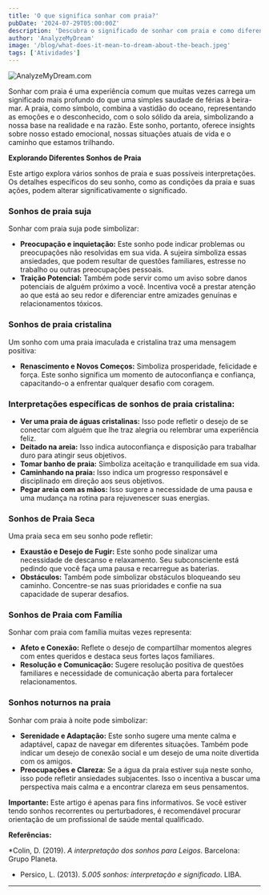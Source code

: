 ```yaml
---
title: 'O que significa sonhar com praia?'
pubDate: '2024-07-29T05:00:00Z'
description: 'Descubra o significado de sonhar com praia e como diferentes aspectos do sonho, como a limpeza da água ou a presença da família, podem influenciar sua interpretação.'
author: 'AnalyzeMyDream'
image: '/blog/what-does-it-mean-to-dream-about-the-beach.jpeg'
tags: ['Atividades']
---
```


![AnalyzeMyDream.com](/blog/what-does-it-mean-to-dream-about-the-beach.jpeg)


Sonhar com praia é uma experiência comum que muitas vezes carrega um significado mais profundo do que uma simples saudade de férias à beira-mar. A praia, como símbolo, combina a vastidão do oceano, representando as emoções e o desconhecido, com o solo sólido da areia, simbolizando a nossa base na realidade e na razão. Este sonho, portanto, oferece insights sobre nosso estado emocional, nossas situações atuais de vida e o caminho que estamos trilhando.

**Explorando Diferentes Sonhos de Praia**

Este artigo explora vários sonhos de praia e suas possíveis interpretações. Os detalhes específicos do seu sonho, como as condições da praia e suas ações, podem alterar significativamente o significado.

### Sonhos de praia suja

Sonhar com praia suja pode simbolizar:

- **Preocupação e inquietação:** Este sonho pode indicar problemas ou preocupações não resolvidas em sua vida. A sujeira simboliza essas ansiedades, que podem resultar de questões familiares, estresse no trabalho ou outras preocupações pessoais.
- **Traição Potencial:** Também pode servir como um aviso sobre danos potenciais de alguém próximo a você. Incentiva você a prestar atenção ao que está ao seu redor e diferenciar entre amizades genuínas e relacionamentos tóxicos.

### Sonhos de praia cristalina

Um sonho com uma praia imaculada e cristalina traz uma mensagem positiva:

- **Renascimento e Novos Começos:** Simboliza prosperidade, felicidade e força. Este sonho significa um momento de autoconfiança e confiança, capacitando-o a enfrentar qualquer desafio com coragem.

### Interpretações específicas de sonhos de praia cristalina:

- **Ver uma praia de águas cristalinas:** Isso pode refletir o desejo de se conectar com alguém que lhe traz alegria ou relembrar uma experiência feliz.
- **Deitado na areia:** Isso indica autoconfiança e disposição para trabalhar duro para atingir seus objetivos.
- **Tomar banho de praia:** Simboliza aceitação e tranquilidade em sua vida.
- **Caminhando na praia:** Isso indica um progresso responsável e disciplinado em direção aos seus objetivos.
- **Pegar areia com as mãos:** Isso sugere a necessidade de uma pausa e uma mudança na rotina para rejuvenescer suas energias.

### Sonhos de Praia Seca

Uma praia seca em seu sonho pode refletir:

- **Exaustão e Desejo de Fugir:** Este sonho pode sinalizar uma necessidade de descanso e relaxamento.  Seu subconsciente está pedindo que você faça uma pausa e recarregue as baterias.
- **Obstáculos:** Também pode simbolizar obstáculos bloqueando seu caminho.  Concentre-se nas suas prioridades e confie na sua capacidade de superar desafios.

### Sonhos de Praia com Família

Sonhar com praia com família muitas vezes representa:

- **Afeto e Conexão:** Reflete o desejo de compartilhar momentos alegres com entes queridos e destaca seus fortes laços familiares.
- **Resolução e Comunicação:** Sugere resolução positiva de questões familiares e necessidade de comunicação aberta para fortalecer relacionamentos.

### Sonhos noturnos na praia

Sonhar com praia à noite pode simbolizar:

- **Serenidade e Adaptação:** Este sonho sugere uma mente calma e adaptável, capaz de navegar em diferentes situações. Também pode indicar um desejo de conexão social e um desejo de uma noite divertida com os amigos.
- **Preocupações e Clareza:** Se a água da praia estiver suja neste sonho, isso pode refletir ansiedades subjacentes. Isso o incentiva a buscar uma perspectiva mais calma e a encontrar clareza em seus pensamentos.

**Importante:** Este artigo é apenas para fins informativos.  Se você estiver tendo sonhos recorrentes ou perturbadores, é recomendável procurar orientação de um profissional de saúde mental qualificado. 

**Referências:**

*Colin, D. (2019). *A interpretação dos sonhos para Leigos*. Barcelona: Grupo Planeta.  
* Persico, L. (2013). *5.005 sonhos: interpretação e significado*. LIBA.

---